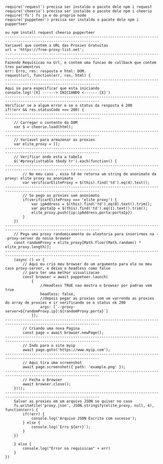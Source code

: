 #
    require('request') precisa ser instaldo o pacote dele npm i request
    require('cheerio') precisa ser instaldo o pacote dele npm i cheerio  
    require('fs') fs ja e do proprio node
    require('puppeteer') precisa ser instaldo o pacote dele npm i pupperteer

    ou npm install request cheerio pupperteer 
    -----------------------------------------------------------------------------------------------------------------
    Variavel que contem a URL das Proxies Gratuitas
    url = 'https://free-proxy-list.net';
    -----------------------------------------------------------------------------------------------------------------
    Fazendo Requisicao na Url, e contem uma funcao de callback que contem tres paramentros
    err: Erro, res: resposta e html: DOM.
    request(url, function(err, res, html) {
    -----------------------------------------------------------------------------------------------------------------    
    Aqui so para especificar que esta iniciando    
    console.log('[X] ------> INICIANDO <------ [X]')
    -----------------------------------------------------------------------------------------------------------------
    Verificar se a algum error e se o status da resposta é 200
    if(!err && res.statusCode === 200) {
    -----------------------------------------------------------------------------------------------------------------
        // Carregar o contente da DOM
        var $ = cheerio.load(html);
    -----------------------------------------------------------------------------------------------------------------
        // Variavel para armazenar as proxies
        var elite_proxy = [];
    -----------------------------------------------------------------------------------------------------------------
        // Verificar onde esta a tabela
        $('#proxylisttable tbody tr').each(function() {
    -----------------------------------------------------------------------------------------------------------------
            // No meu caso , essa td me retorna um string de anonimato da proxy: elite proxy ou anonimato
            var verificarEliteProxy = $(this).find('td').eq(4).text();
    -----------------------------------------------------------------------------------------------------------------       
            // So pego as proxies sem anonimato
            if(verificarEliteProxy === 'elite proxy') {
                var ipAddress = $(this).find('td').eq(0).text().trim();
                var portaIp = $(this).find('td').eq(1).text().trim();
                elite_proxy.push({ip:ipAddress,porta:portaIp})
            }
        })
    -----------------------------------------------------------------------------------------------------------------
        // Pega uma proxy randomicamente ou aleatoria para inserirmos na --proxy-server do nosso browser
        const randomProxy = elite_proxy[Math.floor(Math.random() * elite_proxy.length)];
    -----------------------------------------------------------------------------------------------------------------    
        (async () => {
            // Aqui eu crio meu browser do um argumento para ele no meu caso proxy-server, e deixo o headless como false
            // para ter uma melhor visualizacao 
            const browser = await puppeteer.launch(
                {
                    //Headless TRUE nao mostra o browser por padrao vem true
                    headless: false, 
                    //depois pegar as proxies com um varrendo as proxies do array de proxies e ir verificando se o status ok 200
                    args: [`--proxy-server=${randomProxy.ip}:${randomProxy.porta}`]
                });
    -----------------------------------------------------------------------------------------------------------------
            // Criando uma nova Pagina
            const page = await browser.newPage();
    -----------------------------------------------------------------------------------------------------------------
            // Indo para o site myip
            await page.goto('https://www.myip.com');
    -----------------------------------------------------------------------------------------------------------------
            // Aqui tira uma screenshot
            await page.screenshot({ path: 'example.png' });
    -----------------------------------------------------------------------------------------------------------------
            // Fecha o Browser
            await browser.close();
        })();
    -----------------------------------------------------------------------------------------------------------------
        Salvar as proxies em um arquivo JSON se quiser no caso
        fs.writeFile('proxy.json', JSON.stringify(elite_proxy, null, 4), function(err) {
            if(!err) {
                console.log('Arquivo JSON Escrito com sucesso');
            } else {
                console.log(`Erro ${err}`);
            }
        })

        } else {
            console.log("Error na requisicao" + err)
        }
    })
#
